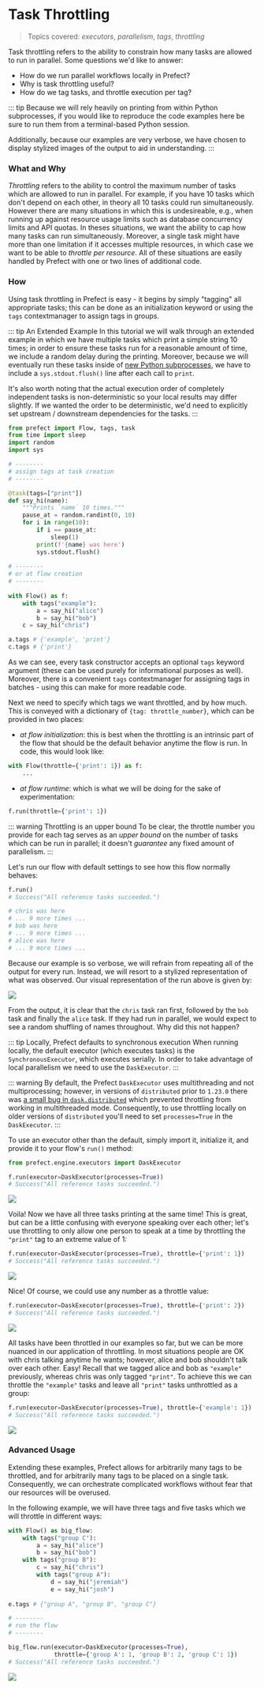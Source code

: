 # Task Throttling <Badge text="advanced" type="warn"/><Badge text="0.4.0+"/>

> Topics covered: _executors_, _parallelism_, _tags_,  _throttling_

Task throttling refers to the ability to constrain how many tasks are allowed to run in parallel.  Some questions we'd like to answer:
- How do we run parallel workflows locally in Prefect?
- Why is task throttling useful?
- How do we tag tasks, and throttle execution per tag?

::: tip
Because we will rely heavily on printing from within Python subprocesses, if you would like to reproduce the code examples here be sure to run them from a terminal-based Python session.  

Additionally, because our examples are very verbose, we have chosen to display stylized images of the output to aid in understanding.
:::

### What and Why

_Throttling_ refers to the ability to control the maximum number of tasks which are allowed to run in parallel.  For example, if you have 10 tasks which don't depend on each other, in theory all 10 tasks could run simultaneously.  However there are many situations in which this is undesireable, e.g., when running up against resource usage limits such as database concurrency limits and API quotas.  In theses situations, we want the ability to cap how many tasks can run simultaneously. Moreover, a single task might have more than one limitation if it accesses multiple resources, in which case we want to be able to _throttle per resource_.  All of these situations are easily handled by Prefect with one or two lines of additional code.

### How

Using task throttling in Prefect is easy - it begins by simply "tagging" all appropriate tasks; this can be done as an initialization keyword or using the `tags` contextmanager to assign tags in groups.  

::: tip An Extended Example
In this tutorial we will walk through an extended example in which we have multiple tasks which print a simple string 10 times; in order to ensure these tasks run for a reasonable amount of time, we include a random delay during the printing.  Moreover, because we will eventually run these tasks inside of [new Python subprocesses](https://docs.python.org/3.4/library/multiprocessing.html), we have to include a `sys.stdout.flush()` line after each call to `print`.

It's also worth noting that the actual execution order of completely independent tasks is non-deterministic so your local results may differ slightly.  If we wanted the order to be deterministic, we'd need to explicitly set upstream / downstream dependencies for the tasks.
:::

```python
from prefect import Flow, tags, task
from time import sleep
import random
import sys

# --------
# assign tags at task creation
# --------

@task(tags=["print"])
def say_hi(name):
    """Prints `name` 10 times."""
    pause_at = random.randint(0, 10)
    for i in range(10):
        if i == pause_at:
            sleep(1)
        print(f'{name} was here')
        sys.stdout.flush()
        
# --------
# or at flow creation
# --------
        
with Flow() as f:
    with tags("example"):
        a = say_hi("alice")
        b = say_hi("bob")
    c = say_hi("chris")

a.tags # {'example', 'print'}
c.tags # {'print'}
```

As we can see, every task constructor accepts an optional `tags` keyword argument (these can be used purely for informational purposes as well).  Moreover, there is a convenient `tags` contextmanager for assigning tags in batches - using this can make for more readable code.

Next we need to specify which tags we want throttled, and by how much.  This is conveyed with a dictionary of `{tag: throttle_number}`, which can be provided in two places:
- *at flow initialization*: this is best when the throttling is an intrinsic part of the flow that should be the default behavior anytime the flow is run.  In code, this would look like:
```python
with Flow(throttle={'print': 1}) as f:
    ...
```
- *at flow runtime*: which is what we will be doing for the sake of experimentation:
```python
f.run(throttle={'print': 1})
```
::: warning Throttling is an upper bound
To be clear, the throttle number you provide for each tag serves as an _upper bound_ on the number of tasks which can be run in parallel; it doesn't _guarantee_ any fixed amount of parallelism.
:::

Let's run our flow with default settings to see how this flow normally behaves:


```python
f.run()
# Success("All reference tasks succeeded.")

# chris was here
# ... 9 more times ...
# bob was here
# ... 9 more times ...
# alice was here
# ... 9 more times ...
```
Because our example is so verbose, we will refrain from repeating all of the output for every run.  Instead, we will resort to a stylized representation of what was observed.  Our visual representation of the run above is given by:

<img src='/serial.png'>

From the output, it is clear that the `chris` task ran first, followed by the `bob` task and finally the `alice` task.  If they had run in parallel, we would expect to see a random shuffling of names throughout.  Why did this not happen? 

::: tip Locally, Prefect defaults to synchronous execution
When running locally, the default executor (which executes tasks) is the `SynchronousExecutor`, which executes serially.  In order to take advantage of local parallelism we need to use the `DaskExecutor`.
:::

::: warning
By default, the Prefect `DaskExecutor` uses multithreading and not multiprocessing; however, in versions of `distributed` prior to `1.23.0` there was [a small bug in `dask.distributed`](https://github.com/dask/distributed/issues/2220) which prevented throttling from working in multithreaded mode.  Consequently, to use throttling locally on older versions of `distributed` you'll need to set `processes=True` in the `DaskExecutor`.
:::

To use an executor other than the default, simply import it, initialize it, and provide it to your flow's `run()` method:


```python
from prefect.engine.executors import DaskExecutor

f.run(executor=DaskExecutor(processes=True))
# Success("All reference tasks succeeded.")
```
<img src='/parallel.png'>

Voila! Now we have all three tasks printing at the same time!  This is great, but can be a little confusing with everyone speaking over each other; let's use throttling to only allow one person to speak at a time by throttling the `"print"` tag to an extreme value of 1:


```python
f.run(executor=DaskExecutor(processes=True), throttle={'print': 1})
# Success("All reference tasks succeeded.")
```
<img src='/parallel-throttle.png'>

Nice! Of course, we could use any number as a throttle value:


```python
f.run(executor=DaskExecutor(processes=True), throttle={'print': 2})
# Success("All reference tasks succeeded.")
```

<img src='/parallel-less.png'>

All tasks have been throttled in our examples so far, but we can be more nuanced in our application of throttling.  In most situations people are OK with chris talking anytime he wants; however, alice and bob shouldn't talk over each other.  Easy!  Recall that we tagged alice and bob as `"example"` previously, whereas chris was only tagged `"print"`.  To achieve this we can throttle the `"example"` tasks and leave all `"print"` tasks unthrottled as a group:


```python
f.run(executor=DaskExecutor(processes=True), throttle={'example': 1})
# Success("All reference tasks succeeded.")
```
<img src='/parallel-throttle-sub.png'>

### Advanced Usage

Extending these examples, Prefect allows for arbitrarily many tags to be throttled, and for arbitrarily many tags to be placed on a single task. Consequently, we can orchestrate complicated workflows without fear that our resources will be overused.

In the following example, we will have three tags and five tasks which we will throttle in different ways:

```python
with Flow() as big_flow:
    with tags("group C"):
        a = say_hi("alice")
        b = say_hi("bob")
    with tags("group B"):
        c = say_hi("chris")
        with tags("group A"):
            d = say_hi("jeremiah")
            e = say_hi("josh")
            
e.tags # {"group A", "group B", "group C"}

# --------
# run the flow
# --------

big_flow.run(executor=DaskExecutor(processes=True),
             throttle={'group A': 1, 'group B': 2, 'group C': 1})
# Success("All reference tasks succeeded.")
```

<img src='/multi-tag-throttle.png'>

